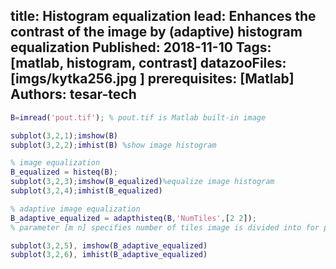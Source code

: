 title: Histogram equalization
lead: Enhances the contrast of the image by (adaptive) histogram equalization
Published: 2018-11-10
Tags: [matlab, histogram, contrast]
datazooFiles: [imgs/kytka256.jpg ]
prerequisites: [Matlab]
Authors: tesar-tech
---
``` matlab
B=imread('pout.tif'); % pout.tif is Matlab built-in image 

subplot(3,2,1);imshow(B)
subplot(3,2,2);imhist(B) %show image histogram

% image equalization
B_equalized = histeq(B);
subplot(3,2,3);imshow(B_equalized)%equalize image histogram
subplot(3,2,4);imhist(B_equalized)

% adaptive image equalization
B_adaptive_equalized = adapthisteq(B,'NumTiles',[2 2]);
% parameter [m n] specifies number of tiles image is divided into for processing

subplot(3,2,5), imshow(B_adaptive_equalized)
subplot(3,2,6), imhist(B_adaptive_equalized) 
```